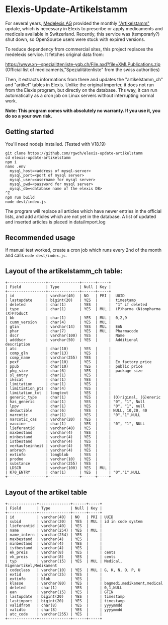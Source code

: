 # Elexis-Update-Artikelstamm

For several years, [Medelexis AG](https://www.medelexis.ch) provided the monthly ["Artikelstamm"](https://artikelstamm.elexis.info/v5/) update, which is necessary in Elexis to prescribe or apply medicaments and medicals available in Switzerland. Recently, this service was (temporarly?) shut down, so OpenSource users were stuck with expired versions.

To reduce dependency from commercial sites, this project replaces the medelexis service. It fetches original data from:

https://www.xn--spezialittenliste-yqb.ch/File.axd?file=XMLPublications.zip
(Official list of medicaments,"Spezialitätenliste" from the swiss authorities)

<!--
and 

https://www.hin.ch/services/mediupdate-xml/
(List of other medical products available in Switzerland. This list s provided by [ywesee GmbH](https://ywesee.com), and [Zur Rose](https://www.zurrose.ch))
-->

Then, it extracts informations from there and updates the "artikelstamm_ch" and "artikel" tables in Elexis. Unlike the original importer, it does not run from the Elexis program, but directly on the database. Ths way, it can run automatically as a cron job on Linux servers without interrupting normal work.

**Note: This program comes with absolutely no warranty. If you use it, you do so a your own risk.**

## Getting started

You'll need nodejs installed. (Tested with V18.19)

```
git clone https://github.com/rgwch/elexis-update-artikelstamm
cd elexis-update-artikelstamm
npm i
nano .env
  mysql_host=<address of mysql-server>
  mysql_port=<port of mysql server>
  mysql_user=<username for mysql server>
  mysql_pwd=<password for mysql server>
  mysql_db=<database name of the elexis DB>
^Z
npm run build
node dest/index.js
```

The program will replace all articles which have newer entries in the official lists, and add articles which are not yet in the database. A list of updated and inserted articles is placed in data/import.log

## Recommended usage

If manual test worked, create a cron job which runs every 2nd of the month and calls `node dest/index.js`. 

## Layout of the artikelstamm_ch table:

```
+-----------------+--------------+------+-----+
| Field           | Type         | Null | Key |
+-----------------+--------------+------+-----+
| id              | varchar(40)  | NO   | PRI |  UUID
| lastupdate      | bigint(20)   | YES  |     |  timestamp
| deleted         | char(1)      | YES  |     |  "1" if deleted
| type            | char(1)      | YES  | MUL |  (P)harma (N)onpharma (X)Product
| bb              | char(1)      | YES  | MUL |  0,2,9
| cumm_version    | char(4)      | YES  | MUL | 
| gtin            | varchar(14)  | YES  | MUL |  EAN
| phar            | char(7)      | YES  | MUL |  Pharmacode
| dscr            | varchar(100) | YES  |     |  Name
| adddscr         | varchar(50)  | YES  |     |  Additional description
| atc             | char(10)     | YES  |     | 
| comp_gln        | char(13)     | YES  |     | 
| comp_name       | varchar(255) | YES  |     | 
| pexf            | char(10)     | YES  |     |  Ex factory price 
| ppub            | char(10)     | YES  |     |  public price
| pkg_size        | char(6)      | YES  |     |  package size
| sl_entry        | char(1)      | YES  |     |  
| ikscat          | char(1)      | YES  |     |  
| limitation      | char(1)      | YES  |     |  
| limitiation_pts | char(4)      | YES  |     | 
| limitation_txt  | longtext     | YES  |     | 
| generic_type    | char(1)      | YES  |     | (O)riginal, (G)eneric
| has_generic     | char(1)      | YES  |     | "0", "1", Null
| lppv            | char(1)      | YES  |     | "0", "1", null
| deductible      | char(6)      | YES  |     | NULL, 10,20, 40
| narcotic        | char(1)      | YES  |     | "0","1",NULL
| narcotic_cas    | varchar(20)  | YES  |     | 
| vaccine         | char(1)      | YES  |     | "0", "1", NULL
| lieferantid     | varchar(40)  | YES  |     | 
| maxbestand      | varchar(4)   | YES  |     | 
| minbestand      | varchar(4)   | YES  |     | 
| istbestand      | varchar(4)   | YES  |     | 
| verkaufseinheit | varchar(4)   | YES  |     | 
| anbruch         | varchar(4)   | YES  |     | 
| extinfo         | longblob     | YES  |     | 
| prodno          | varchar(10)  | YES  |     | 
| substance       | varchar(255) | YES  |     | 
| LDSCR           | varchar(100) | YES  | MUL | 
| K70_ENTRY       | char(1)      | YES  |     | "0","1",NULL
+-----------------+--------------+------+-----+
```

## Layout of the artikel table
```
+-------------+--------------+------+-----+
| Field       | Type         | Null | Key | 
+-------------+--------------+------+-----+
| id          | varchar(40)  | NO   | PRI | UUID
| subid       | varchar(20)  | YES  | MUL | id in code system
| lieferantid | varchar(40)  | YES  |     | 
| name        | varchar(254) | YES  | MUL | 
| name_intern | varchar(254) | YES  |     | 
| maxbestand  | varchar(4)   | YES  |     | 
| minbestand  | varchar(4)   | YES  |     | 
| istbestand  | varchar(4)   | YES  |     | 
| ek_preis    | varchar(8)   | YES  |     | cents
| vk_preis    | varchar(8)   | YES  |     | cents
| typ         | varchar(15)  | YES  | MUL | Medical, Eigenartikel,Medikament
| codeclass   | varchar(10)  | YES  | MUL | G, K, N, O, P, U
| extid       | varchar(25)  | YES  |     | 
| extinfo     | blob         | YES  |     | 
| klasse      | varchar(80)  | YES  |     | bagmedi,medikament,medical
| deleted     | char(1)      | YES  |     | 0,1,NULL
| ean         | varchar(15)  | YES  |     | GTIN
| lastupdate  | bigint(20)   | YES  |     | timestamp
| lastimport  | bigint(20)   | YES  |     | timestamp
| validfrom   | char(8)      | YES  |     | yyyymmdd
| validto     | char(8)      | YES  |     | yyyymmdd
| atc_code    | varchar(255) | YES  |     | 
+-------------+--------------+------+-----+
```